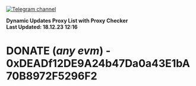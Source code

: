 [![Telegram channel](https://img.shields.io/endpoint?url=https://runkit.io/damiankrawczyk/telegram-badge/branches/master?url=https://t.me/n4z4v0d)](https://t.me/n4z4v0d) 

**Dynamic Updates Proxy List with Proxy Checker**  
**Last Updated: 18.12.23 12:16**

# DONATE (_any evm_) - 0xDEADf12DE9A24b47Da0a43E1bA70B8972F5296F2
